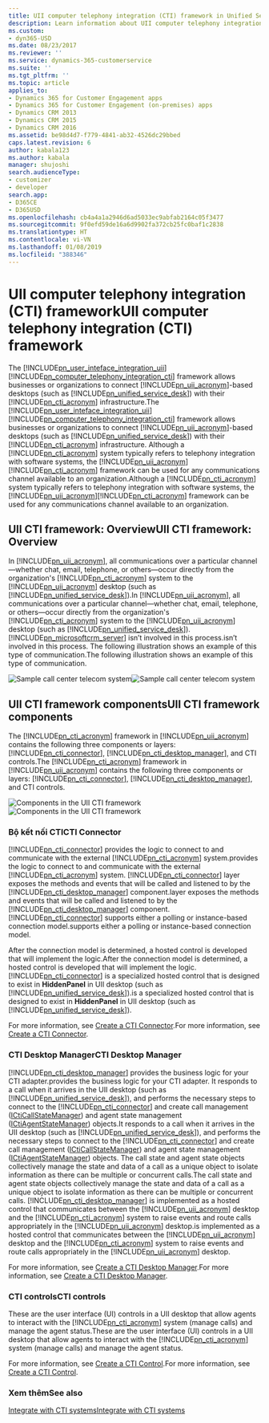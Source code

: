 ```yaml
---
title: UII computer telephony integration (CTI) framework in Unified Service Desk for Dynamics 365 for Customer Engagement apps| MicrosoftDocs
description: Learn information about UII computer telephony integration (CTI) framework in Unified Service Desk.
ms.custom:
- dyn365-USD
ms.date: 08/23/2017
ms.reviewer: ''
ms.service: dynamics-365-customerservice
ms.suite: ''
ms.tgt_pltfrm: ''
ms.topic: article
applies_to:
- Dynamics 365 for Customer Engagement apps
- Dynamics 365 for Customer Engagement (on-premises) apps
- Dynamics CRM 2013
- Dynamics CRM 2015
- Dynamics CRM 2016
ms.assetid: be98d4d7-f779-4841-ab32-4526dc29bbed
caps.latest.revision: 6
author: kabala123
ms.author: kabala
manager: shujoshi
search.audienceType:
- customizer
- developer
search.app:
- D365CE
- D365USD
ms.openlocfilehash: cb4a4a1a2946d6ad5033ec9abfab2164c05f3477
ms.sourcegitcommit: 9f0efd59de16a6d9902fa372cb25fc0baf1c2838
ms.translationtype: HT
ms.contentlocale: vi-VN
ms.lasthandoff: 01/08/2019
ms.locfileid: "388346"
---
```

# <a name="uii-computer-telephony-integration-cti-framework"></a><span data-ttu-id="f2112-103">UII computer telephony integration (CTI) framework</span><span class="sxs-lookup"><span data-stu-id="f2112-103">UII computer telephony integration (CTI) framework</span></span>
<span data-ttu-id="f2112-104">The [!INCLUDE[pn_user_inteface_integration_uii](../includes/pn-user-interface-integration-uii.md)][!INCLUDE[pn_computer_telephony_integration_cti](../includes/pn-computer-telephony-integration-cti.md)] framework allows businesses or organizations to connect [!INCLUDE[pn_uii_acronym](../includes/pn-uii-acronym.md)]-based desktops (such as [!INCLUDE[pn_unified_service_desk](../includes/pn-unified-service-desk.md)]) with their [!INCLUDE[pn_cti_acronym](../includes/pn-cti-acronym.md)] infrastructure.</span><span class="sxs-lookup"><span data-stu-id="f2112-104">The [!INCLUDE[pn_user_inteface_integration_uii](../includes/pn-user-interface-integration-uii.md)][!INCLUDE[pn_computer_telephony_integration_cti](../includes/pn-computer-telephony-integration-cti.md)] framework allows businesses or organizations to connect [!INCLUDE[pn_uii_acronym](../includes/pn-uii-acronym.md)]-based desktops (such as [!INCLUDE[pn_unified_service_desk](../includes/pn-unified-service-desk.md)]) with their [!INCLUDE[pn_cti_acronym](../includes/pn-cti-acronym.md)] infrastructure.</span></span> <span data-ttu-id="f2112-105">Although a [!INCLUDE[pn_cti_acronym](../includes/pn-cti-acronym.md)] system typically refers to telephony integration with software systems, the [!INCLUDE[pn_uii_acronym](../includes/pn-uii-acronym.md)][!INCLUDE[pn_cti_acronym](../includes/pn-cti-acronym.md)] framework can be used for any communications channel available to an organization.</span><span class="sxs-lookup"><span data-stu-id="f2112-105">Although a [!INCLUDE[pn_cti_acronym](../includes/pn-cti-acronym.md)] system typically refers to telephony integration with software systems, the [!INCLUDE[pn_uii_acronym](../includes/pn-uii-acronym.md)][!INCLUDE[pn_cti_acronym](../includes/pn-cti-acronym.md)] framework can be used for any communications channel available to an organization.</span></span>  
  
<a name="Overview"></a>   
## <a name="uii-cti-framework-overview"></a><span data-ttu-id="f2112-106">UII CTI framework: Overview</span><span class="sxs-lookup"><span data-stu-id="f2112-106">UII CTI framework: Overview</span></span>  
 <span data-ttu-id="f2112-107">In [!INCLUDE[pn_uii_acronym](../includes/pn-uii-acronym.md)], all communications over a particular channel—whether chat, email, telephone, or others—occur directly from the organization's [!INCLUDE[pn_cti_acronym](../includes/pn-cti-acronym.md)] system to the [!INCLUDE[pn_uii_acronym](../includes/pn-uii-acronym.md)] desktop (such as [!INCLUDE[pn_unified_service_desk](../includes/pn-unified-service-desk.md)]).</span><span class="sxs-lookup"><span data-stu-id="f2112-107">In [!INCLUDE[pn_uii_acronym](../includes/pn-uii-acronym.md)], all communications over a particular channel—whether chat, email, telephone, or others—occur directly from the organization's [!INCLUDE[pn_cti_acronym](../includes/pn-cti-acronym.md)] system to the [!INCLUDE[pn_uii_acronym](../includes/pn-uii-acronym.md)] desktop (such as [!INCLUDE[pn_unified_service_desk](../includes/pn-unified-service-desk.md)]).</span></span> [!INCLUDE[pn_microsoftcrm_server](../includes/pn-microsoftcrm-server.md)] <span data-ttu-id="f2112-108">isn’t involved in this process.</span><span class="sxs-lookup"><span data-stu-id="f2112-108">isn’t involved in this process.</span></span> <span data-ttu-id="f2112-109">The following illustration shows an example of this type of communication.</span><span class="sxs-lookup"><span data-stu-id="f2112-109">The following illustration shows an example of this type of communication.</span></span>  
  
 <span data-ttu-id="f2112-110">![Sample call center telecom system](../unified-service-desk/media/usd-cti-infra-structure.png "Sample call center telecom system")</span><span class="sxs-lookup"><span data-stu-id="f2112-110">![Sample call center telecom system](../unified-service-desk/media/usd-cti-infra-structure.png "Sample call center telecom system")</span></span>  
  
<a name="Architecture"></a>   
## <a name="uii-cti-framework-components"></a><span data-ttu-id="f2112-111">UII CTI framework components</span><span class="sxs-lookup"><span data-stu-id="f2112-111">UII CTI framework components</span></span>  
 <span data-ttu-id="f2112-112">The [!INCLUDE[pn_cti_acronym](../includes/pn-cti-acronym.md)] framework in [!INCLUDE[pn_uii_acronym](../includes/pn-uii-acronym.md)] contains the following three components or layers: [!INCLUDE[pn_cti_connector](../includes/pn-cti-connector.md)], [!INCLUDE[pn_cti_desktop_manager](../includes/pn-cti-desktop-manager.md)], and CTI controls.</span><span class="sxs-lookup"><span data-stu-id="f2112-112">The [!INCLUDE[pn_cti_acronym](../includes/pn-cti-acronym.md)] framework in [!INCLUDE[pn_uii_acronym](../includes/pn-uii-acronym.md)] contains the following three components or layers: [!INCLUDE[pn_cti_connector](../includes/pn-cti-connector.md)], [!INCLUDE[pn_cti_desktop_manager](../includes/pn-cti-desktop-manager.md)], and CTI controls.</span></span>  
  
 <span data-ttu-id="f2112-113">![Components in the UII CTI framework](../unified-service-desk/media/usd-cti-components.png "Components in the UII CTI framework")</span><span class="sxs-lookup"><span data-stu-id="f2112-113">![Components in the UII CTI framework](../unified-service-desk/media/usd-cti-components.png "Components in the UII CTI framework")</span></span>  
  
### <a name="cti-connector"></a><span data-ttu-id="f2112-114">Bộ kết nối CTI</span><span class="sxs-lookup"><span data-stu-id="f2112-114">CTI Connector</span></span>  
 [!INCLUDE[pn_cti_connector](../includes/pn-cti-connector.md)] <span data-ttu-id="f2112-115">provides the logic to connect to and communicate with the external [!INCLUDE[pn_cti_acronym](../includes/pn-cti-acronym.md)] system.</span><span class="sxs-lookup"><span data-stu-id="f2112-115">provides the logic to connect to and communicate with the external [!INCLUDE[pn_cti_acronym](../includes/pn-cti-acronym.md)] system.</span></span> [!INCLUDE[pn_cti_connector](../includes/pn-cti-connector.md)] <span data-ttu-id="f2112-116">layer exposes the methods and events that will be called and listened to by the [!INCLUDE[pn_cti_desktop_manager](../includes/pn-cti-desktop-manager.md)] component.</span><span class="sxs-lookup"><span data-stu-id="f2112-116">layer exposes the methods and events that will be called and listened to by the [!INCLUDE[pn_cti_desktop_manager](../includes/pn-cti-desktop-manager.md)] component.</span></span> [!INCLUDE[pn_cti_connector](../includes/pn-cti-connector.md)] <span data-ttu-id="f2112-117">supports either a polling or instance-based connection model.</span><span class="sxs-lookup"><span data-stu-id="f2112-117">supports either a polling or instance-based connection model.</span></span>  
  
 <span data-ttu-id="f2112-118">After the connection model is determined, a hosted control is developed that will implement the logic.</span><span class="sxs-lookup"><span data-stu-id="f2112-118">After the connection model is determined, a hosted control is developed that will implement the logic.</span></span> [!INCLUDE[pn_cti_connector](../includes/pn-cti-connector.md)] <span data-ttu-id="f2112-119">is a specialized hosted control that is designed to exist in **HiddenPanel** in UII desktop (such as [!INCLUDE[pn_unified_service_desk](../includes/pn-unified-service-desk.md)]).</span><span class="sxs-lookup"><span data-stu-id="f2112-119">is a specialized hosted control that is designed to exist in **HiddenPanel** in UII desktop (such as [!INCLUDE[pn_unified_service_desk](../includes/pn-unified-service-desk.md)]).</span></span>  
  
 <span data-ttu-id="f2112-120">For more information, see [Create a CTI Connector](../unified-service-desk/create-cti-connector.md).</span><span class="sxs-lookup"><span data-stu-id="f2112-120">For more information, see [Create a CTI Connector](../unified-service-desk/create-cti-connector.md).</span></span>  
  
### <a name="cti-desktop-manager"></a><span data-ttu-id="f2112-121">CTI Desktop Manager</span><span class="sxs-lookup"><span data-stu-id="f2112-121">CTI Desktop Manager</span></span>  
 [!INCLUDE[pn_cti_desktop_manager](../includes/pn-cti-desktop-manager.md)] <span data-ttu-id="f2112-122">provides the business logic for your CTI adapter.</span><span class="sxs-lookup"><span data-stu-id="f2112-122">provides the business logic for your CTI adapter.</span></span> <span data-ttu-id="f2112-123">It responds to a call when it arrives in the UII desktop (such as [!INCLUDE[pn_unified_service_desk](../includes/pn-unified-service-desk.md)]), and performs the necessary steps to connect to the [!INCLUDE[pn_cti_connector](../includes/pn-cti-connector.md)] and create call management ([ICtiCallStateManager](https://docs.microsoft.com/dotnet/api/microsoft.uii.desktop.cti.core.icticallstatemanager)) and agent state management ([ICtiAgentStateManager](https://docs.microsoft.com/dotnet/api/microsoft.uii.desktop.cti.core.ictiagentstatemanager)) objects.</span><span class="sxs-lookup"><span data-stu-id="f2112-123">It responds to a call when it arrives in the UII desktop (such as [!INCLUDE[pn_unified_service_desk](../includes/pn-unified-service-desk.md)]), and performs the necessary steps to connect to the [!INCLUDE[pn_cti_connector](../includes/pn-cti-connector.md)] and create call management ([ICtiCallStateManager](https://docs.microsoft.com/dotnet/api/microsoft.uii.desktop.cti.core.icticallstatemanager)) and agent state management ([ICtiAgentStateManager](https://docs.microsoft.com/dotnet/api/microsoft.uii.desktop.cti.core.ictiagentstatemanager)) objects.</span></span> <span data-ttu-id="f2112-124">The call state and agent state objects collectively manage the state and data of a call as a unique object to isolate information as there can be multiple or concurrent calls.</span><span class="sxs-lookup"><span data-stu-id="f2112-124">The call state and agent state objects collectively manage the state and data of a call as a unique object to isolate information as there can be multiple or concurrent calls.</span></span> [!INCLUDE[pn_cti_desktop_manager](../includes/pn-cti-desktop-manager.md)] <span data-ttu-id="f2112-125">is implemented as a hosted control that communicates between the [!INCLUDE[pn_uii_acronym](../includes/pn-uii-acronym.md)] desktop and the [!INCLUDE[pn_cti_acronym](../includes/pn-cti-acronym.md)] system to raise events and route calls appropriately in the [!INCLUDE[pn_uii_acronym](../includes/pn-uii-acronym.md)] desktop.</span><span class="sxs-lookup"><span data-stu-id="f2112-125">is implemented as a hosted control that communicates between the [!INCLUDE[pn_uii_acronym](../includes/pn-uii-acronym.md)] desktop and the [!INCLUDE[pn_cti_acronym](../includes/pn-cti-acronym.md)] system to raise events and route calls appropriately in the [!INCLUDE[pn_uii_acronym](../includes/pn-uii-acronym.md)] desktop.</span></span>  
  
 <span data-ttu-id="f2112-126">For more information, see [Create a CTI Desktop Manager](../unified-service-desk/create-cti-desktop-manager.md).</span><span class="sxs-lookup"><span data-stu-id="f2112-126">For more information, see [Create a CTI Desktop Manager](../unified-service-desk/create-cti-desktop-manager.md).</span></span>  
  
### <a name="cti-controls"></a><span data-ttu-id="f2112-127">CTI controls</span><span class="sxs-lookup"><span data-stu-id="f2112-127">CTI controls</span></span>  
 <span data-ttu-id="f2112-128">These are the user interface (UI) controls in a UII desktop that allow agents to interact with the [!INCLUDE[pn_cti_acronym](../includes/pn-cti-acronym.md)] system (manage calls) and manage the agent status.</span><span class="sxs-lookup"><span data-stu-id="f2112-128">These are the user interface (UI) controls in a UII desktop that allow agents to interact with the [!INCLUDE[pn_cti_acronym](../includes/pn-cti-acronym.md)] system (manage calls) and manage the agent status.</span></span>  
  
 <span data-ttu-id="f2112-129">For more information, see [Create a CTI Control](../unified-service-desk/create-cti-control.md).</span><span class="sxs-lookup"><span data-stu-id="f2112-129">For more information, see [Create a CTI Control](../unified-service-desk/create-cti-control.md).</span></span>  
  
### <a name="see-also"></a><span data-ttu-id="f2112-130">Xem thêm</span><span class="sxs-lookup"><span data-stu-id="f2112-130">See also</span></span>  
 [<span data-ttu-id="f2112-131">Integrate with CTI systems</span><span class="sxs-lookup"><span data-stu-id="f2112-131">Integrate with CTI systems</span></span>](../unified-service-desk/integrate-cti-systems-cti-adapters.md)
